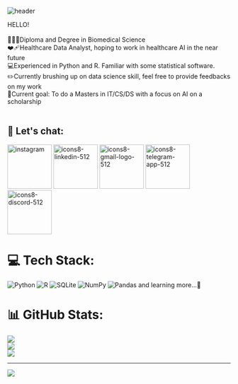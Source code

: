 ![header](https://capsule-render.vercel.app/api?type=waving&color=FFC2D1&height=300&section=header&text=Welcome%20to%20Althea's%20Github!&fontSize=45)


HELLO!<br><br>👩🏻‍🔬Diploma and Degree in Biomedical Science<br>❤️‍🩹Healthcare Data Analyst, hoping to work in healthcare AI in the near future<br>💻Experienced in Python and R. Familiar with some statistical software.<br>✏️Currently brushing up on data science skill, feel free to provide feedbacks on my work<br>🤍Current goal: To do a Masters in IT/CS/DS with a focus on AI on a scholarship<br><br>


## 💬 Let's chat:
<a href="https://instagram.com/altheaxcvii"><img src="https://i.ibb.co/YLS0rY0/icons8-instagram-512.png" alt="instagram" border="0" width="100" height="100"></a>
<a href="https://www.linkedin.com/in/qianweilim/"><img src="https://i.ibb.co/pv1HFMF/icons8-linkedin-512.png" alt="icons8-linkedin-512" border="0" width="100" height="100"></a>
<a href="mailto:qianxcvii@gmail.com"><img src="https://i.ibb.co/D8SX5Ck/icons8-gmail-logo-512.png" alt="icons8-gmail-logo-512" border="0" width="100" height="100"></a>
<a href="https://t.me/altheaxcvii"><img src="https://i.ibb.co/0VytDv1/icons8-telegram-app-512.png" alt="icons8-telegram-app-512" border="0" width="100" height="100"></a><a href="https://discordapp.com/users/551286264620384278"><img src="https://i.ibb.co/hZzk4Dj/icons8-discord-512.png" alt="icons8-discord-512" border="0" width="100" height="100"></a><br />


# 💻 Tech Stack:
![Python](https://img.shields.io/badge/python-3670A0?style=for-the-badge&logo=python&logoColor=ffdd54) ![R](https://img.shields.io/badge/r-%23276DC3.svg?style=for-the-badge&logo=r&logoColor=white) ![SQLite](https://img.shields.io/badge/sqlite-%2307405e.svg?style=for-the-badge&logo=sqlite&logoColor=white) ![NumPy](https://img.shields.io/badge/numpy-%23013243.svg?style=for-the-badge&logo=numpy&logoColor=white) ![Pandas](https://img.shields.io/badge/pandas-%23150458.svg?style=for-the-badge&logo=pandas&logoColor=white) and learning more...🥺


# 📊 GitHub Stats:
![](https://github-readme-stats.vercel.app/api?username=altheaxcvii&theme=default&hide_border=false&include_all_commits=false&count_private=false)<br/>
![](https://github-readme-streak-stats.herokuapp.com/?user=altheaxcvii&theme=default&hide_border=false)<br/>
![](https://github-readme-stats.vercel.app/api/top-langs/?username=altheaxcvii&theme=default&hide_border=false&include_all_commits=false&count_private=false&layout=compact)

---
[![](https://visitcount.itsvg.in/api?id=altheaxcvii&icon=7&color=10)](https://visitcount.itsvg.in)

<!-- Proudly created with GPRM ( https://gprm.itsvg.in ) -->
